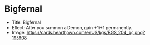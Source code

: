# Bigfernal
- Title:  Bigfernal
- Effect:  After you summon a Demon, gain +1/+1 permanently.
- Image:  https://cards.hearthpwn.com/enUS/bgs/BGS_204_bg.png?198608
